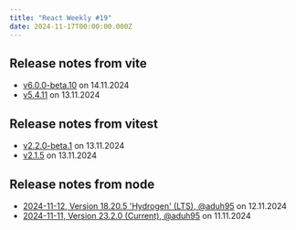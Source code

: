 ```yaml
---
title: "React Weekly #19"
date: 2024-11-17T00:00:00.000Z
---
```


## Release notes from vite

- [v6.0.0-beta.10](https://github.com/vitejs/vite/releases/tag/v6.0.0-beta.10) on 14.11.2024
- [v5.4.11](https://github.com/vitejs/vite/releases/tag/v5.4.11) on 13.11.2024

## Release notes from vitest

- [v2.2.0-beta.1](https://github.com/vitest-dev/vitest/releases/tag/v2.2.0-beta.1) on 13.11.2024
- [v2.1.5](https://github.com/vitest-dev/vitest/releases/tag/v2.1.5) on 13.11.2024

## Release notes from node

- [2024-11-12, Version 18.20.5 'Hydrogen' (LTS), @aduh95](https://github.com/nodejs/node/releases/tag/v18.20.5) on 12.11.2024
- [2024-11-11, Version 23.2.0 (Current), @aduh95](https://github.com/nodejs/node/releases/tag/v23.2.0) on 11.11.2024
